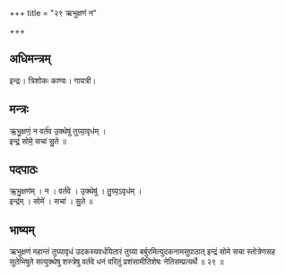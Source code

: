+++
title = "२९ ऋभुक्षणं न"

+++
## अधिमन्त्रम्
इन्द्रः। त्रिशोकः काण्वः। गायत्री।

## मन्त्रः
ऋ॒भु॒क्षणं॒ न वर्त॑व उ॒क्थेषु॑ तुग्र्या॒वृध॑म् ।  
इन्द्रं॒ सोमे॒ सचा॑ सु॒ते ॥

## पदपाठः
ऋ॒भु॒क्षण॑म् । न । वर्त॑वे । उ॒क्थेषु॑ । तु॒ग्र्य॒ऽवृध॑म् ।  
इन्द्र॑म् । सोमे॑ । सचा॑ । सु॒ते ॥

## भाष्यम्
ऋभुक्षणं महान्तं तुग्र्यावृधं उदकस्यवर्धयितारं तुग्र्या बर्बुरमित्युदकनामसुपाठात् इन्द्रं सोमे सचा स्तोत्रेणसह सुतेभिषुते सत्युक्थेषु शस्त्रेषु वर्तवे धनं वरितुं प्रशंसामीतिशेषः नेतिसम्प्रत्यर्थे ॥ २९ ॥